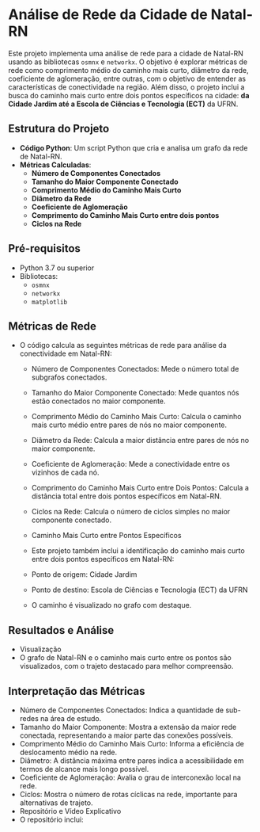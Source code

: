 # Análise de Rede da Cidade de Natal-RN

Este projeto implementa uma análise de rede para a cidade de Natal-RN usando as bibliotecas `osmnx` e `networkx`. O objetivo é explorar métricas de rede como comprimento médio do caminho mais curto, diâmetro da rede, coeficiente de aglomeração, entre outras, com o objetivo de entender as características de conectividade na região. Além disso, o projeto inclui a busca do caminho mais curto entre dois pontos específicos na cidade: **da Cidade Jardim até a Escola de Ciências e Tecnologia (ECT)** da UFRN.

## Estrutura do Projeto

- **Código Python**: Um script Python que cria e analisa um grafo da rede de Natal-RN.
- **Métricas Calculadas**:
  - **Número de Componentes Conectados**
  - **Tamanho do Maior Componente Conectado**
  - **Comprimento Médio do Caminho Mais Curto**
  - **Diâmetro da Rede**
  - **Coeficiente de Aglomeração**
  - **Comprimento do Caminho Mais Curto entre dois pontos**
  - **Ciclos na Rede**

## Pré-requisitos

- Python 3.7 ou superior
- Bibliotecas:
  - `osmnx`
  - `networkx`
  - `matplotlib`

## Métricas de Rede
- O código calcula as seguintes métricas de rede para análise da conectividade em Natal-RN:

  - Número de Componentes Conectados: Mede o número total de subgrafos conectados.
  - Tamanho do Maior Componente Conectado: Mede quantos nós estão conectados no maior componente.
  - Comprimento Médio do Caminho Mais Curto: Calcula o caminho mais curto médio entre pares de nós no maior componente.
  - Diâmetro da Rede: Calcula a maior distância entre pares de nós no maior componente.
  - Coeficiente de Aglomeração: Mede a conectividade entre os vizinhos de cada nó.
  - Comprimento do Caminho Mais Curto entre Dois Pontos: Calcula a distância total entre dois pontos específicos em Natal-RN.
  - Ciclos na Rede: Calcula o número de ciclos simples no maior componente conectado.
  - Caminho Mais Curto entre Pontos Específicos
  - Este projeto também inclui a identificação do caminho mais curto entre dois pontos específicos em Natal-RN:

   - Ponto de origem: Cidade Jardim
   - Ponto de destino: Escola de Ciências e Tecnologia (ECT) da UFRN
   - O caminho é visualizado no grafo com destaque.

## Resultados e Análise
* Visualização
* O grafo de Natal-RN e o caminho mais curto entre os pontos são visualizados, com o trajeto destacado para melhor compreensão.

## Interpretação das Métricas
- Número de Componentes Conectados: Indica a quantidade de sub-redes na área de estudo.
- Tamanho do Maior Componente: Mostra a extensão da maior rede conectada, representando a maior parte das conexões possíveis.
- Comprimento Médio do Caminho Mais Curto: Informa a eficiência de deslocamento médio na rede.
- Diâmetro: A distância máxima entre pares indica a acessibilidade em termos de alcance mais longo possível.
- Coeficiente de Aglomeração: Avalia o grau de interconexão local na rede.
- Ciclos: Mostra o número de rotas cíclicas na rede, importante para alternativas de trajeto.
- Repositório e Vídeo Explicativo
- O repositório inclui:
